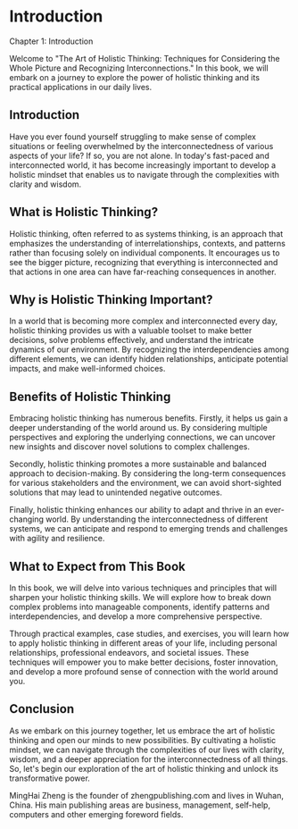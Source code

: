 # Introduction

Chapter 1: Introduction

Welcome to "The Art of Holistic Thinking: Techniques for Considering the Whole Picture and Recognizing Interconnections." In this book, we will embark on a journey to explore the power of holistic thinking and its practical applications in our daily lives.

Introduction
------------

Have you ever found yourself struggling to make sense of complex situations or feeling overwhelmed by the interconnectedness of various aspects of your life? If so, you are not alone. In today's fast-paced and interconnected world, it has become increasingly important to develop a holistic mindset that enables us to navigate through the complexities with clarity and wisdom.

What is Holistic Thinking?
--------------------------

Holistic thinking, often referred to as systems thinking, is an approach that emphasizes the understanding of interrelationships, contexts, and patterns rather than focusing solely on individual components. It encourages us to see the bigger picture, recognizing that everything is interconnected and that actions in one area can have far-reaching consequences in another.

Why is Holistic Thinking Important?
-----------------------------------

In a world that is becoming more complex and interconnected every day, holistic thinking provides us with a valuable toolset to make better decisions, solve problems effectively, and understand the intricate dynamics of our environment. By recognizing the interdependencies among different elements, we can identify hidden relationships, anticipate potential impacts, and make well-informed choices.

Benefits of Holistic Thinking
-----------------------------

Embracing holistic thinking has numerous benefits. Firstly, it helps us gain a deeper understanding of the world around us. By considering multiple perspectives and exploring the underlying connections, we can uncover new insights and discover novel solutions to complex challenges.

Secondly, holistic thinking promotes a more sustainable and balanced approach to decision-making. By considering the long-term consequences for various stakeholders and the environment, we can avoid short-sighted solutions that may lead to unintended negative outcomes.

Finally, holistic thinking enhances our ability to adapt and thrive in an ever-changing world. By understanding the interconnectedness of different systems, we can anticipate and respond to emerging trends and challenges with agility and resilience.

What to Expect from This Book
-----------------------------

In this book, we will delve into various techniques and principles that will sharpen your holistic thinking skills. We will explore how to break down complex problems into manageable components, identify patterns and interdependencies, and develop a more comprehensive perspective.

Through practical examples, case studies, and exercises, you will learn how to apply holistic thinking in different areas of your life, including personal relationships, professional endeavors, and societal issues. These techniques will empower you to make better decisions, foster innovation, and develop a more profound sense of connection with the world around you.

Conclusion
----------

As we embark on this journey together, let us embrace the art of holistic thinking and open our minds to new possibilities. By cultivating a holistic mindset, we can navigate through the complexities of our lives with clarity, wisdom, and a deeper appreciation for the interconnectedness of all things. So, let's begin our exploration of the art of holistic thinking and unlock its transformative power.


MingHai Zheng is the founder of zhengpublishing.com and lives in Wuhan, China. His main publishing areas are business, management, self-help, computers and other emerging foreword fields.
